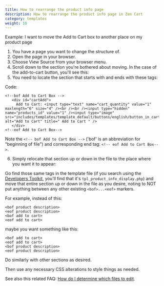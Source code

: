```yaml
---
title: How to rearrange the product info page 
description: How to rearrange the product info page in Zen Cart
category: templates
weight: 10
---
```


Example: I want to move the Add to Cart box to another place on my product page 

1. You have a page you want to change the structure of.
2. Open the page in your browser.
3. Choose View Source from your browser menu.
4. Scroll down to the section you're bothered about moving. In the case of the add-to-cart button, you'll see this:
5. You need to locate the section that starts with and ends with these tags:

Code:
```
<!--bof Add to Cart Box -->
   <div id="cartAdd">
     Add to Cart: <input type="text" name="cart_quantity" value="1" maxlength="6" size="4" /><br /><br /><input type="hidden" name="products_id" value="1" /><input type="image" src="includes/templates/template_default/buttons/english/button_in_cart.gif" alt="Add to Cart" title=" Add to Cart " />  
   </div>
<!--eof Add to Cart Box-->
```

Note the `<!-- bof Add to Cart Box -->` ('bof' is an abbreviation for "beginning of file") and corresponding end tag: `<!-- eof Add to Cart Box-->`.

6. Simply relocate that section up or down in the file to the place where you want it to appear:

Go find those same tags in the template file (if you search using the [Developers Toolkit](/user/admin/developers_toolkit/), you'll find that it's `tpl_product_info_display.php`) and move that entire section up or down in the file as you desire, noting to NOT put anything between any other existing `<bof>...<eof>` markers.

For example, instead of this:

```
<bof product description>
<eof product description>
<bof add to cart>
<eof add to cart>
```
maybe you want something like this:

```
<bof add to cart>
<eof add to cart>
<bof product description>
<eof product description>
```

Do similarly with other sections as desired.

Then use any necessary CSS alterations to style things as needed.

See also this related FAQ: [How do I determine which files to edit](/user/new_user_topics/what_files/). 

